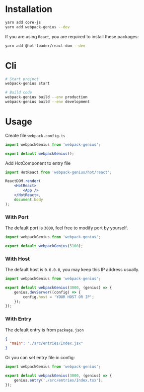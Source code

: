 # Installation
```bash
yarn add core-js
yarn add webpack-genius --dev
```

If you are using `React`, you are required to install these packages:
```bash
yarn add @hot-loader/react-dom --dev
```

# Cli
```bash
# Start project
webpack-genius start

# Build code
webpack-genius build --env production
webpack-genius build --env development
```

# Usage
Create file `webpack.config.ts`
```typescript
import webpackGenius from 'webpack-genius';

export default webpackGenius();
```

Add HotComponent to entry file
```jsx harmony
import HotReact from 'webpack-genius/hot/react';

ReactDOM.render(
    <HotReact>
        <App />
    </HotReact>,
    document.body
);
```

### With Port
The default port is `3000`, feel free to modify port by yourself.
```typescript
import webpackGenius from 'webpack-genius';

export default webpackGenius(5100);
```

### With Host
The default host is `0.0.0.0`, you may keep this IP address usually.
```typescript
import webpackGenius from 'webpack-genius';

export default webpackGenius(3000, (genius) => {
    genius.devServer((config) => {
        config.host = 'YOUR HOST OR IP';
    });
});
```

### With Entry
The default entry is from `package.json`
```json
{
  "main": "./src/entries/Index.jsx"
}
```
Or you can set entry file in config:
```typescript
import webpackGenius from 'webpack-genius';

export default webpackGenius(3000, (genius) => {
    genius.entry('./src/entries/Index.tsx');
});
```
